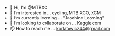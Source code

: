 - 👋 Hi, I’m @MTBXC
- 👀 I’m interested in ... cycling, MTB XCO, XCM
- 🌱 I’m currently learning ...  ".Machine Learning"
- 💞️ I’m looking to collaborate on ... Kaggle.com
- 📫 How to reach me ... korlatowicz44@gmail.com

<!---
MTBXC/MTBXC is a ✨ special ✨ repository because its `README.md` (this file) appears on your GitHub profile.
You can click the Preview link to take a look at your changes.
--->
